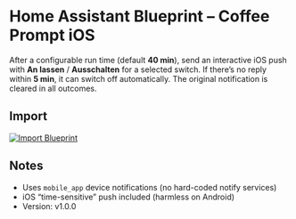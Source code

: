 # Home Assistant Blueprint – Coffee Prompt iOS

After a configurable run time (default **40 min**), send an interactive iOS push with
**An lassen** / **Ausschalten** for a selected switch. If there’s no reply within
**5 min**, it can switch off automatically. The original notification is cleared in all outcomes.

## Import
[![Import Blueprint](https://my.home-assistant.io/badges/blueprint_import.svg)](https://my.home-assistant.io/redirect/blueprint_import/?blueprint_url=https://raw.githubusercontent.com/Maneridiet/home-assistant-blueprints/main/blueprints/automation/Maneridiet/coffee_prompt_ios.yaml)

## Notes
- Uses `mobile_app` device notifications (no hard-coded notify services)
- iOS “time-sensitive” push included (harmless on Android) 
- Version: v1.0.0
